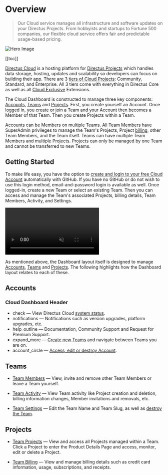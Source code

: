 # Overview

> Our Cloud service manages all infrastructure and software updates on your Directus Projects. From hobbyists and
> startups to Fortune 500 companies, our flexible cloud service offers fair and predictable usage-based pricing.

![Hero Image](https://cdn.directus.io/docs/v9/cloud/overview/overview-20220322A/hero-image-20220402A.webp)

[[toc]]

[Directus Cloud](https://directus.cloud/) is a hosting platform for [Directus Projects](/cloud/glossary/#projects) which
handles data storage, hosting, updates and scalability so developers can focus on building their app. There are 3
[tiers of Cloud Projects](/cloud/glossary/#projects): Community, Standard, and Enterprise. All 3 tiers come with
everything in Directus Core as well as all [Cloud Exclusive](/cloud/glossary/#cloud-exclusives) Extensions.

The Cloud Dashboard is constructed to manage three key components: [Accounts](/cloud/glossary/#accounts),
[Teams](/cloud/glossary/#teams) and [Projects](/cloud/glossary/#projects). First, you create yourself an Account. Once
logged in, you create or join a Team and your Account then becomes a Member of that Team. Then you create Projects
within a Team.

Accounts can be Members on multiple Teams. All Team Members have SuperAdmin privileges to manage the Team's Projects,
Project [billing](/cloud/teams/#manage-billing), other Team Members, and the Team itself. Teams can have multiple Team
Members and multiple Projects. Projects can only be managed by one Team and cannot be transferred to new Teams.

## Getting Started

To make life easy, you have the option to
[create and login to your free Cloud Account](/cloud/accounts/#create-account-and-login) automatically with GitHub. If
you have no GitHub or do not wish to use this login method, email-and-password login is available as well. Once
logged-in, create a new Team or select an existing Team. Then you can access and manage the Team's associated Projects,
billing details, Team Members, Activity, and Settings.

<video alt="Cloud Dashboard Overview" loop muted controls autoplay>
  <source src="https://cdn.directus.io/docs/v9/cloud/overview/overview-20220322A/cloud-dashboard-overview-20220329A.mp4" type="video/mp4">
</video>

As mentioned above, the Dashboard layout itself is designed to manage [Accounts](/cloud/glossary/#accounts),
[Teams](/cloud/glossary/#teams) and [Projects](/cloud/glossary/#projects). The following highlights how the Dashboard
layout relates to each of these.

## Accounts

### Cloud Dashboard Header

- <span mi icon>check</span> — View Directus Cloud [system status](/cloud/glossary/#system-status).
- <span mi icon>notifications</span> — Notifications such as version upgrades, platform upgrades, etc.
- <span mi icon>help_outline</span> — Documentation, Community Support and Request for Premium Support.
- <span mi icon>expand_more</span> — [Create new Teams](/cloud/teams/#create-a-team) and navigate between Teams you are
  on.
- <span mi icon>account_circle</span> — [Access, edit or destroy Account](/cloud/accounts).

## Teams

- [Team Members](/cloud/teams) — View, invite and remove other Team Members or leave a Team yourself.

- [Team Activity](/cloud/teams/#view-team-activity) — View Team activity like Project creation and deletion, billing
  information changes, Member invitations and removals, etc.

- [Team Settings](/cloud/teams/#update-team-settings) — Edit the Team Name and Team Slug, as well as
  [destroy the Team](/cloud/teams/#destroy-a-team).

## Projects

- [Team Projects](/cloud/projects) — View and access all Projects managed within a Team. Click a Project to enter the
  Product Details Page and access, monitor, edit or delete a Project.

- [Team Billing](/cloud/teams/#manage-billing) — View and manage billing details such as credit card information, usage,
  subscriptions, and receipts.
